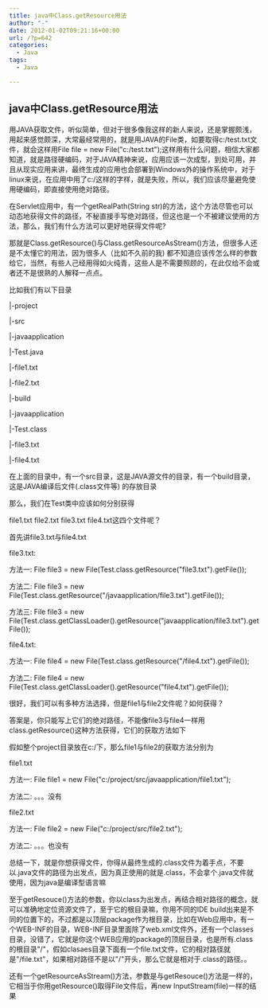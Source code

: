 ```yaml
---
title: java中Class.getResource用法
author: "-"
date: 2012-01-02T09:21:16+00:00
url: /?p=642
categories:
  - Java
tags:
  - Java

---
```

## java中Class.getResource用法
用JAVA获取文件，听似简单，但对于很多像我这样的新人来说，还是掌握颇浅，用起来感觉颇深，大常最经常用的，就是用JAVA的File类，如要取得c:/test.txt文件，就会这样用File file = new File("c:/test.txt");这样用有什么问题，相信大家都知道，就是路径硬编码，对于JAVA精神来说，应用应该一次成型，到处可用，并且从现实应用来讲，最终生成的应用也会部署到Windows外的操作系统中，对于linux来说，在应用中用了c:/这样的字样，就是失败，所以，我们应该尽量避免使用硬编码，即直接使用绝对路径。

在Servlet应用中，有一个getRealPath(String str)的方法，这个方法尽管也可以动态地获得文件的路径，不秘直接手写绝对路径，但这也是一个不被建议使用的方法，那么，我们有什么方法可以更好地获得文件呢?

那就是Class.getResource()与Class.getResourceAsStream()方法，但很多人还是不太懂它的用法，因为很多人（比如不久前的我) 都不知道应该传怎么样的参数给它，当然，有些人己经用得如火纯青，这些人是不需要照顾的，在此仅给不会或者还不是很熟的人解释一点点。

比如我们有以下目录
  
|-project
  
|-src
  
|-javaapplication
  
|-Test.java
  
|-file1.txt
  
|-file2.txt
  
|-build
  
|-javaapplication
  
|-Test.class
  
|-file3.txt
  
|-file4.txt

在上面的目录中，有一个src目录，这是JAVA源文件的目录，有一个build目录，这是JAVA编译后文件(.class文件等) 的存放目录
  
那么，我们在Test类中应该如何分别获得
  
file1.txt file2.txt file3.txt file4.txt这四个文件呢？

首先讲file3.txt与file4.txt
  
file3.txt:
  
方法一: File file3 = new File(Test.class.getResource("file3.txt").getFile());
  
方法二: File file3 = new File(Test.class.getResource("/javaapplication/file3.txt").getFile());
  
方法三: File file3 = new File(Test.class.getClassLoader().getResource("javaapplication/file3.txt").getFile());

file4.txt:
  
方法一: File file4 = new File(Test.class.getResource("/file4.txt").getFile());
  
方法二: File file4 = new File(Test.class.getClassLoader().getResource("file4.txt").getFile());

很好，我们可以有多种方法选择，但是file1与file2文件呢？如何获得？
  
答案是，你只能写上它们的绝对路径，不能像file3与file4一样用class.getResource()这种方法获得，它们的获取方法如下
  
假如整个project目录放在c:/下，那么file1与file2的获取方法分别为
  
file1.txt
  
方法一: File file1 = new File("c:/project/src/javaapplication/file1.txt");
  
方法二: 。。。没有

file2.txt
  
方法一: File file2 = new File("c:/project/src/file2.txt");
  
方法二: 。。。也没有

总结一下，就是你想获得文件，你得从最终生成的.class文件为着手点，不要以.java文件的路径为出发点，因为真正使用的就是.class，不会拿个.java文件就使用，因为java是编译型语言嘛

至于getResouce()方法的参数，你以class为出发点，再结合相对路径的概念，就可以准确地定位资源文件了，至于它的根目录嘛，你用不同的IDE build出来是不同的位置下的，不过都是以顶层package作为根目录，比如在Web应用中，有一个WEB-INF的目录，WEB-INF目录里面除了web.xml文件外，还有一个classes目录，没错了，它就是你这个WEB应用的package的顶层目录，也是所有.class的根目录"/"，假如clasaes目录下面有一个file.txt文件，它的相对路径就是"/file.txt"，如果相对路径不是以"/"开头，那么它就是相对于.class的路径。。

还有一个getResourceAsStream()方法，参数是与getResouce()方法是一样的，它相当于你用getResource()取得File文件后，再new InputStream(file)一样的结果